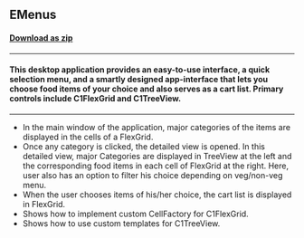 ## EMenus
#### [Download as zip](https://downgit.github.io/#/home?url=https://github.com/GrapeCity/ComponentOne-UWP-Samples/tree/master/\C1.UWP.FlexGrid\VB\EMenus)
____
#### This desktop application provides an easy-to-use interface, a quick selection menu, and a smartly designed app-interface that lets you choose food items of your choice and also serves as a cart list. Primary controls include C1FlexGrid and C1TreeView.
____

* In the main window of the application, major categories of the items are displayed in the cells of a FlexGrid.
* Once any category is clicked, the detailed view is opened. In this detailed view, major Categories are displayed in TreeView at the left and the corresponding food items in each cell of FlexGrid at the right. Here, user also has an option to filter his choice depending on veg/non-veg menu.
* When the user chooses items of his/her choice, the cart list is displayed in FlexGrid.
* Shows how to implement custom CellFactory for C1FlexGrid.
* Shows how to use custom templates for C1TreeView.
